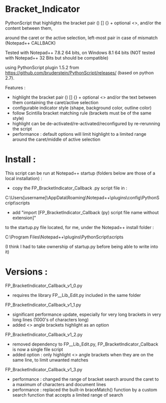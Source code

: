 # Bracket_Indicator

PythonScript that highlights the bracket pair () [] {} + optional <>, and/or the content between them,

around the caret or the active selection, left-most pair in case of mismatch (Notepad++ CALLBACK)

Tested with Notepad++ 7.8.2 64 bits, on Windows 8.1 64 bits (NOT tested with Notepad++ 32 Bits but should be compatible)

using PythonScript plugin 1.5.2 from https://github.com/bruderstein/PythonScript/releases/ (based on python 2.7).


Features :
* highlight the bracket pair () [] {} + optional <> and/or the text between them containing the caret/active selection
* configurable indicator style (shape, background color, outline color)
* follow Scintilla bracket matching rule (brackets must be of the same style)
* highlight can be de-activated/re-activated/reconfigured by re-rerunning the script
* performance : default options will limit highlight to a limited range around the caret/middle of active selection


# Install :

This script can be run at Notepad++ startup (folders below are those of a local installation) : 

* copy the FP_BracketIndicator_Callback .py script file in :

C:\Users\[username]\AppData\Roaming\Notepad++\plugins\config\PythonScript\scripts

* add "import [FP_BracketIndicator_Callback (py) script file name without extension]"

to the startup.py file located, for me, under the Notepad++ install folder :

C:\Program Files\Notepad++\plugins\PythonScript\scripts

(I think I had to take ownership of startup.py before being able to write into it)


# Versions :

FP_BracketIndicator_Callback_v1_0.py
* requires the library FP__Lib_Edit.py included in the same folder

FP_BracketIndicator_Callback_v1_1.py
* significant performance update, especially for very long brackets in very long lines (1000's of characters long)
* added <> angle brackets highlight as an option

FP_BracketIndicator_Callback_v1_2.py
* removed dependency to FP__Lib_Edit.py, FP_BracketIndicator_Callback is now a single file script
* added option : only highlight <> angle brackets when they are on the same line, to limit unwanted matches

FP_BracketIndicator_Callback_v1_3.py
* performance : changed the range of bracket search around the caret to a maximum of characters and document lines
* performance : replaced the built-in braceMatch() function by a custom search function that accepts a limited range of search
